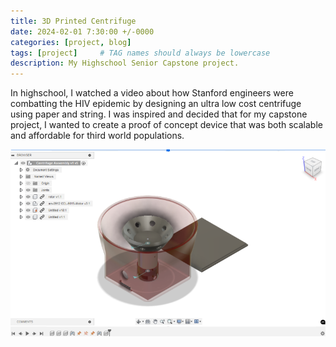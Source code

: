 ```yaml
---
title: 3D Printed Centrifuge 
date: 2024-02-01 7:30:00 +/-0000
categories: [project, blog]
tags: [project]     # TAG names should always be lowercase
description: My Highschool Senior Capstone project.
---
```


In highschool, I watched a video about how Stanford engineers were combatting the HIV epidemic by designing an ultra low cost centrifuge using paper and string. I was inspired and decided that for my capstone project, I wanted to create a proof of concept device that was both scalable and affordable for third world populations. 

![Centrifuge Assembly](/assets/img/images/centrifuge1.png "Centrifuge Assembly")



